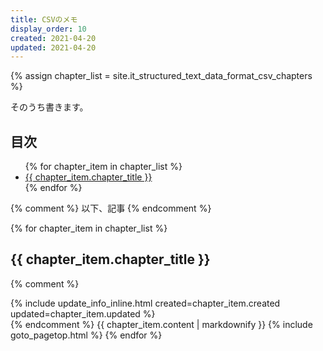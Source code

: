```yaml
---
title: CSVのメモ
display_order: 10
created: 2021-04-20
updated: 2021-04-20
---
```

{% assign chapter_list = site.it_structured_text_data_format_csv_chapters %}

そのうち書きます。

## <a name="index">目次</a>

<ul>
{% for chapter_item in chapter_list %}
<li><a href="#{{ chapter_item.chapter_id }}">{{ chapter_item.chapter_title }}</a></li>
{% endfor %}
</ul>

{% comment %} 以下、記事 {% endcomment %}

{% for chapter_item in chapter_list %}
## <a name="{{ chapter_item.chapter_id }}">{{ chapter_item.chapter_title }}</a>
{% comment %}
<div class="chapter-updated">{% include update_info_inline.html created=chapter_item.created updated=chapter_item.updated %}</div>
{% endcomment %}
{{ chapter_item.content | markdownify }}
{% include goto_pagetop.html %}
{% endfor %}
